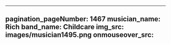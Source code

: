 ------
pagination_pageNumber: 1467
musician_name: Rich
band_name: Childcare
img_src: images/musician1495.png
onmouseover_src: 
------